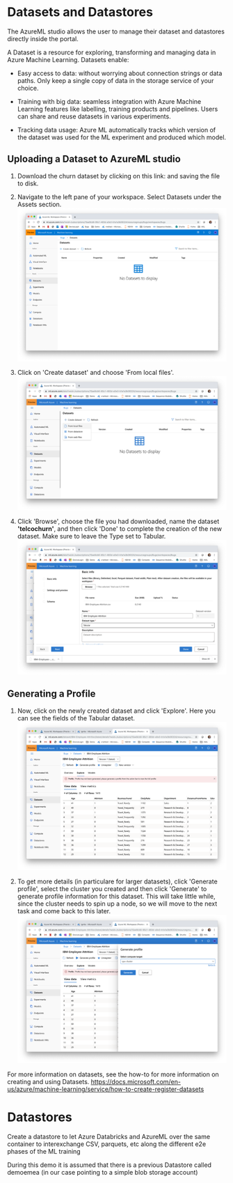 # Datasets and Datastores

The AzureML studio allows the user to manage their dataset and datastores directly inside the portal. 

A Dataset is a resource for exploring, transforming and managing data in Azure Machine Learning. 
Datasets enable:

- Easy access to data: without worrying about connection strings or data paths. Only keep a single copy of data in the storage service of your choice.

- Training with big data: seamless integration with Azure Machine Learning features like labelling, training products and pipelines. Users can share and reuse datasets in various experiments.

- Tracking data usage: Azure ML automatically tracks which version of the dataset was used for the ML experiment and produced which model.


## Uploading a Dataset to AzureML studio

1. Download the churn dataset by clicking on this link: and saving the file to disk.

1. Navigate to the left pane of your workspace. Select Datasets under the Assets section. 
![](datasets.png)

1. Click on 'Create dataset' and choose 'From local files'. 
![](from_local_files.png)

1. Click 'Browse', choose the file you had downloaded, name the dataset **'telcochurn'**, and then click 'Done' to complete the creation of the new dataset. Make sure to leave the Type set to Tabular.
![](upload.png)

## Generating a Profile

1. Now, click on the newly created dataset and click 'Explore'. Here you can see the fields of the Tabular dataset.
![](dataset_explore.png)

1. To get more details (in particulare for larger datasets), click 'Generate profile', select the cluster you created and then click 'Generate' to generate profile information for this dataset. This will take little while, since the cluster needs to spin up a node, so we will move to the next task and come back to this later.
![](generate_profile.png)


For more information on datasets, see the how-to for more information on creating and using Datasets. https://docs.microsoft.com/en-us/azure/machine-learning/service/how-to-create-register-datasets

# Datastores

Create a datastore to let Azure Databricks and AzureML over the same container to interexchange CSV, parquets, etc along the different e2e phases of the ML training

During this demo it is assumed that there is a previous Datastore called demoemea (in our case pointing to a simple blob storage account)